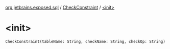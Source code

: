 [org.jetbrains.exposed.sql](../index.md) / [CheckConstraint](index.md) / [&lt;init&gt;](.)

# &lt;init&gt;

`CheckConstraint(tableName: String, checkName: String, checkOp: String)`
